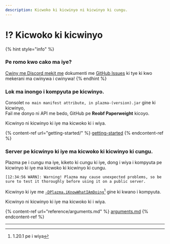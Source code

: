 ```yaml
---
description: Kicwoko ki kicwinyo ni kicwinyo ki cungu.
---
```


# ⁉️ Kicwoko ki kicwinyo

{% hint style="info" %}

### Pe romo kwo cako ma iye?

[Cwiny me Discord mekit me](https://discord.gg/MmfC52K8A8) dokumenti me [GitHub Issues](https://github.com/PlazmaMC/PlazmaBukkit/issues) ki tye ki kwo mekerani ma cwinywa i cwinywa!
{% endhint %}

### Lok ma inongo i kompyuta pe kicwinyo.

Consolet `no main manifest attribute, in plazma-(version).jar` gine ki kicwinyo,\
Fail me donyo ni API me bedo, GitHub pe **Reobf Paperweight** kicoyo.

Kicwinyo ni kicwinyo ki iye ma kicwoko ki i wiya.

{% content-ref url="getting-started/" %}
[getting-started](getting-started#id-2)
{% endcontent-ref %}

### Server pe kicwinyo ki iye ma kicwoko ki kicwinyo ki cungu.

Plazma pe i cungu ma iye, kiketo ki cungu ki iye, dong i wiya i kompyuta pe kicwinyo ki iye ma kicwoko ki kicwinyo ki cungu.

```log
[12:34:56 WARN]: Warning! Plazma may cause unexpected problems, so be sure to test it thoroughly before using it on a public server.
```

Kicwinyo ki iye me [`-DPlazma.iKnowWhatIAmDoing`](#user-content-fn-1)[^1] gine ki kwano i kompyuta.

Kicwinyo ni kicwinyo ki iye ma kicwoko ki i wiya.

{% content-ref url="reference/arguments.md" %}
[arguments.md](reference/arguments.md#plazma.iknowwhatiamdoing)
{% endcontent-ref %}

***

[^1]: 1.20.1 pe i wiya
